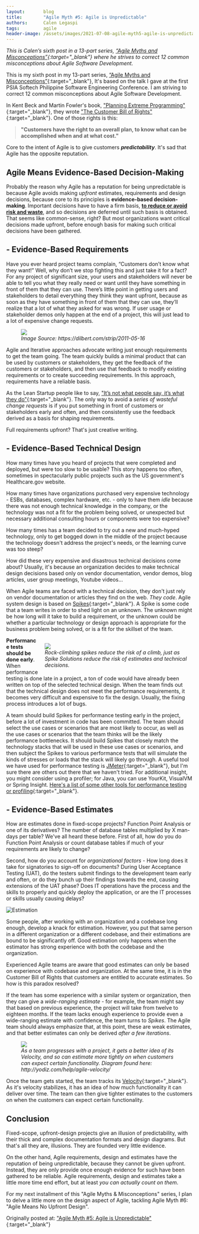 ```yaml
---
layout:       blog
title:        "Agile Myth #5: Agile is Unpredictable"
authors:      Calen Legaspi
tags:         agile
header-image: /assets/images/2021-07-08-agile-myth5-agile-is-unpredictable/AgileMyth5-AgileIsUnpredictable-Banner.png
---
```

*This is Calen’s sixth post in a 13-part series, [“Agile Myths and Misconceptions”](/blogs/2021/05/agile-myths-and-misconceptions){:target="_blank"} where he strives to correct 12 common misconceptions about Agile Software Development.*

This is my sixth post in my 13-part series, [“Agile Myths and Misconceptions”](/blogs/2021/05/agile-myths-and-misconceptions){:target="_blank"}, It's based on the talk I gave at the first PSIA Softech Philippine Software Engineering Conference. I am striving to correct 12 common misconceptions about Agile Software Development.

In Kent Beck and Martin Fowler's book, ["Planning Extreme Programming"](https://books.google.com.ph/books/about/Planning_Extreme_Programming.html?id=ms9jTEm8aeEC&hl=en){:target="_blank"}, they wrote ["The Customer Bill of Rights"](http://wiki.c2.com/?CustomerBillOfRights){:target="_blank"}. One of those rights is this:

> **"Customers have the right to an overall plan, to know what can be accomplished when and at what cost."**

Core to the intent of Agile is to give customers ***predictability***. It's sad that Agile has the opposite reputation.

## Agile Means Evidence-Based Decision-Making

Probably the reason why Agile has a reputation for being unpredictable is because Agile avoids making *upfront* estimates, requirements and design decisions, because core to its principles is **evidence-based decision-making**. Important decisions have to have a firm basis, <u><strong>to reduce or avoid risk and waste</strong></u>, and so decisions are deferred until such basis is obtained. That seems like common-sense, right? But most organizations want critical decisions made upfront, before enough basis for making such critical decisions have been gathered.

## - Evidence-Based Requirements

Have you ever heard project teams complain, “Customers don’t know what they want!” Well, why don’t we stop fighting this and just take it for a fact? For any project of significant size, your users and stakeholders will never be able to tell you what they really need or want until they have something in front of them that they can use. There’s little point in getting users and stakeholders to detail everything they think they want upfront, because as soon as they have something in front of them that they can use, they’ll realize that a lot of what they asked for was wrong. If user usage or stakeholder demos only happen at the end of a project, this will just lead to a lot of expensive change requests.

<figure>
    <img src="/assets/images/2021-07-08-agile-myth5-agile-is-unpredictable/120679.strip_.print_.gif"/>
    <figcaption><em>Image Source: https://dilbert.com/strip/2011-05-16</em></figcaption>
</figure>

Agile and Iterative approaches advocate writing just enough requirements to get the team going. The team quickly builds a minimal product that can be used by customers or stakeholders, they get the feedback of the customers or stakeholders, and then use that feedback to modify existing requirements or to create succeeding requirements. In this approach, requirements have a reliable basis.

As the Lean Startup people like to say, ["It’s not what people say, it’s what they do"](https://www.localsurgemedia.com/){:target="_blank"}. The only way to avoid a *series of wasteful change requests* is if you put something in front of customers or stakeholders early and often, and then consistently use the feedback derived as a basis for shaping requirements.

Full requirements upfront? That's just creative writing.

## - Evidence-Based Technical Design

How many times have you heard of projects that were completed and deployed, but were too slow to be usable? This story happens too often, sometimes in spectacularly public projects such as the US government's Healthcare.gov website.

How many times have organizations purchased very expensive technology - ESBs, databases, complex hardware, etc. - only to have them *idle* because there was not enough technical knowledge in the company, or the technology was not a fit for the problem being solved, or unexpected but necessary additional consulting hours or components were too expensive?

How many times has a team decided to try out a new and much-hyped technology, only to get bogged down in the middle of the project because the technology doesn't address the project's needs, or the learning curve was too steep?

How did these very expensive and disastrous technical decisions come about? Usually, it's because an organization decides to make technical design decisions based only on vendor documentation, vendor demos, blog articles, user group meetings, Youtube videos...

When Agile teams are faced with a technical decision, they don't just rely on vendor documentation or articles they find on the web. *They code*. Agile system design is based on [Spikes](http://www.extremeprogramming.org/rules/spike.html){:target="_blank"}. A Spike is some code that a team writes in order to shed light on an unknown. The unknown might be how long will it take to build a requirement, or the unknown could be whether a particular technology or design approach is appropriate for the business problem being solved, or is a fit for the skillset of the team.

<figure style="float: right; margin: 1rem 0 1rem 1rem">
    <img src="/assets/images/2021-07-08-agile-myth5-agile-is-unpredictable/spike.jpeg"/>
    <figcaption style="width:400px"><em>Rock-climbing spikes reduce the risk of a climb, just as Spike Solutions reduce the risk of estimates and
technical decisions.</em></figcaption>
</figure>

**Performance tests should be done early**. When performance testing is done late in a project, a ton of code would have already been written on top of the selected technical design. When the team finds out that the technical design does not meet the performance requirements, it becomes very difficult and expensive to fix the design. Usually, the fixing process introduces a lot of bugs.

A team should build Spikes for performance testing early in the project, before a lot of investment in code has been committed. The team should select the use cases or scenarios that are most likely to occur, as well as the use cases or scenarios that the team thinks will be the likely performance bottlenecks. It should build Spikes that closely match the technology stacks that will be used in these use cases or scenarios, and then subject the Spikes to various performance tests that will simulate the kinds of stresses or loads that the stack will likely go through. A useful tool we have used for performance testing is [JMeter](https://jmeter.apache.org/){:target="_blank"}, but I'm sure there are others out there that we haven't tried. For additional insight, you might consider using a profiler; for Java, you can use YourKit, VisualVM or Spring Insight. [Here's a list of some other tools for performance testing or profiling](https://en.wikipedia.org/wiki/List_of_performance_analysis_tools){:target="_blank"}.

## - Evidence-Based Estimates

How are estimates done in fixed-scope projects? Function Point Analysis or one of its derivatives? The number of database tables multiplied by X man-days per table? We've all heard these before. First of all, how do you do Function Point Analysis or count database tables if much of your requirements are likely to change?

Second, how do you account for *organizational factors* - How long does it take for signatories to sign-off on documents? During User Acceptance Testing (UAT), do the testers submit findings to the development team early and often, or do they bunch up their findings towards the end, causing extensions of the UAT phase? Does IT operations have the process and the skills to properly and quickly deploy the application, or are the IT processes or skills usually causing delays?

![Estimation](/assets/images/2021-07-08-agile-myth5-agile-is-unpredictable/Estimation.jpeg)

Some people, after working with an organization and a codebase long enough, develop a knack for estimation. However, you put that same person in a different organization or a different codebase, and their estimations are bound to be significantly off. Good estimation only happens when the estimator has strong experience with both the codebase and the organization.

Experienced Agile teams are aware that good estimates can only be based on experience with codebase and organization. At the same time, it is in the Customer Bill of Rights that customers are entitled to accurate estimates. So how is this paradox resolved?

If the team has some experience with a similar system or organization, then they can give a *wide-ranging estimate* - for example, the team might say that based on previous experience, the project will take from twelve to eighteen months. If the team lacks enough experience to provide even a wide-ranging estimate with confidence, the team turns to *Spikes*. The Agile team should always emphasize that, at this point, these are weak estimates, and that better estimates can only be derived *after a few iterations*.

<figure>
    <img src="/assets/images/2021-07-08-agile-myth5-agile-is-unpredictable/yodiz-agile-corner-sprint-velocity-graph.jpeg"/>
    <figcaption><em>As a team progresses with a project, it gets a better idea of its Velocity, and so can estimate more tightly on when customers can expect certain functionality. Diagram found here: http://yodiz.com/help/agile-velocity/</em></figcaption>
</figure>

Once the team gets started, the team tracks its [Velocity](https://www.mountaingoatsoftware.com/blog/know-exactly-what-velocity-means-to-your-scrum-team){:target="_blank"}. As it's velocity stabilizes, it has an idea of how much functionality it can deliver over time. The team can then give tighter estimates to the customers on when the customers can expect certain functionality. 

## Conclusion

Fixed-scope, upfront-design projects give an illusion of predictability, with their thick and complex documentation formats and design diagrams. But that's all they are, illusions. They are founded very little evidence.

On the other hand, Agile requirements, design and estimates have the reputation of being unpredictable, because they cannot be given upfront. Instead, they are only provide once enough evidence for such have been gathered to be reliable. Agile requirements, design and estimates take a little more time end effort, but at least *you can actually count on them*.

For my next installment of this "Agile Myths & Misconceptions" series, I plan to delve a little more on the design aspect of Agile, tackling Agile Myth #6: "Agile Means No Upfront Design".

Originally posted at: ["Agile Myth #5: Agile is Unpredictable"](http://calenlegaspi.blogspot.com/2014/07/agile-myth-5-agile-is-unpredictable.html){:target="_blank"}

